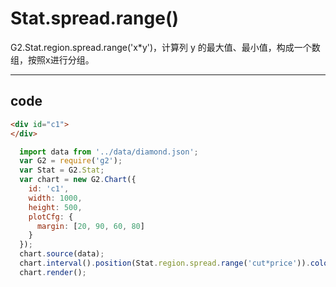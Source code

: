 # Stat.spread.range()

G2.Stat.region.spread.range('x*y')，计算列 y 的最大值、最小值，构成一个数组，按照x进行分组。

----
## code

```html
<div id="c1">
</div>
```

```js
  import data from '../data/diamond.json';
  var G2 = require('g2');
  var Stat = G2.Stat;
  var chart = new G2.Chart({
    id: 'c1',
    width: 1000,
    height: 500,
    plotCfg: {
      margin: [20, 90, 60, 80]
    }
  });
  chart.source(data);
  chart.interval().position(Stat.region.spread.range('cut*price')).color('cut');
  chart.render();
```
